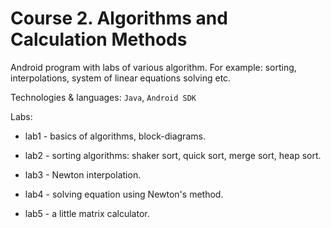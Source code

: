 # Course 2. Algorithms and Calculation Methods

Android program with labs of various algorithm. For example: sorting, interpolations, system of linear equations solving etc.

Technologies & languages: `Java`, `Android SDK`

Labs:

* lab1 - basics of algorithms, block-diagrams.

* lab2 - sorting algorithms: shaker sort, quick sort, merge sort, heap sort.

* lab3 - Newton interpolation.

* lab4 - solving equation using Newton's method.

* lab5 - a little matrix calculator.
